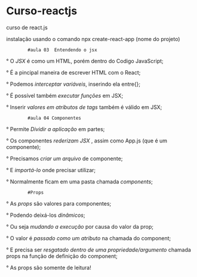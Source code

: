 # Curso-reactjs
curso de react.js


instalação usando o comando npx create-react-app (nome do projeto)












            #aula 03  Entendendo o jsx

° O *JSX* é como um HTML, porém dentro do Codigo JavaScript;

° É a pincipal maneira de escrever HTML com o React;

° Podemos *interceptar variáveis*, inserindo ela entre{};

° É possível também *executar funções* em JSX;

° Inserir *valores em atributos de tags* também é válido em JSX;


            #aula 04 Componentes

° Permite *Dividir a aplicação* em partes;

° Os componentes *rederizam JSX* , assim como App.js (que é um componente);

° Precisamos *criar um arquivo* de componente;

° E *importá-lo* onde precisar utilizar;

° Normalmente ficam em uma pasta chamada *components*;



            #Props

° As *props* são valores para componentes;

° Podendo deixá-los *dinâmicos*;

° Ou seja *mudando a execução* por causa do valor da prop;

° O valor é *passado como um atributo* na chamada do component;

° E precisa ser *resgatado dentro de uma propriedade/argumento* chamada props na função de definição do component;

° As props são somente de leitura!